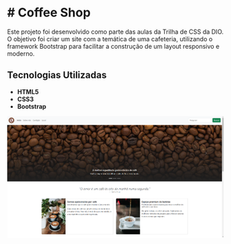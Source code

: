 # # Coffee Shop

Este projeto foi desenvolvido como parte das aulas da Trilha de CSS da DIO. O objetivo foi criar um site com a temática de uma cafeteria, utilizando o framework Bootstrap para facilitar a construção de um layout responsivo e moderno.


## Tecnologias Utilizadas

- **HTML5**
- **CSS3**
- **Bootstrap**

![Preview](assets/Projeto-finalizado.png)
